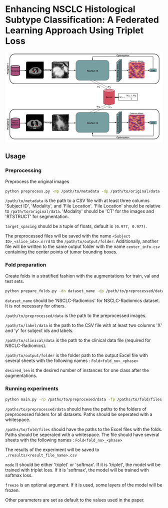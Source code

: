 # Enhancing NSCLC Histological Subtype Classification: A Federated Learning Approach Using Triplet Loss
<p align="center"><img src="training.svg" width="700"></p>

## Usage

### Preprocessing
Preprocess the original images

```bash
python preprocess.py -mp /path/to/metadata -dp /path/to/original/data -op /path/to/output/folder -ts target_spacing
```

`/path/to/metadata` is the path to a CSV file with at least three columns 'Subject ID', 'Modality', and 'File Location'. 
'File Location' should be relative to `/path/to/original/data`. 'Modality' should be 'CT' for the images and 'RTSTRUCT' for segmentation.

`target_spacing` should be a tuple of floats, default is `(0.977, 0.977)`.

The preprocessed files will be saved with the name `<Subject ID>_<slice_idx>.nrrd` to the `/path/to/output/folder`.
Additionally, another file will be written to the same output folder with the name `center_info.csv` containing the center points of tumor bounding boxes.

### Fold preparation
Create folds in a stratified fashion with the augmentations for train, val and test sets.

```bash 
python prepare_folds.py -dn dataset_name -dp /path/to/preprocessed/data -lp /path/to/label/data -cp /path/to/clinical/data -op /path/to/output/folder -dl desired_len
```
`dataset_name` should be 'NSCLC-Radiomics' for NSCLC-Radiomics dataset. It is not necessary for others. 

`/path/to/preprocessed/data` is the path to the preprocessed images.

`/path/to/label/data` is the path to the CSV file with at least two columns 'X' and 'y' for subject ids and labels.

`/path/to/clinical/data` is the path to the clinical data file (required for NSCLC-Radiomics).

`/path/to/output/folder` is the folder path to the output Excel file with several sheets with the following names : `Fold<fold_no>_<phase>`

`desired_len` is the desired number of instances for one class after the augmentations.

### Running experiments

```bash
python main.py -rp /paths/to/preprocesed/data -fp /paths/to/fold/files -resp result_file_name -exp exp_id -mode triplet/softmax -freeze
```

`/paths/to/preprocessed/data` should have the paths to the folders of preprocessed folders for all datasets. Paths should be seperated with a whitespace.

`/paths/to/fold/files` should have the paths to the Excel files with the folds. Paths should be seperated with a whitespace.
The file should have several sheets with the following names : `Fold<fold_no>_<phase>`

The results of the experiment will be saved to `./results/<result_file_name>.csv`

`mode` It should be either 'triplet' or 'softmax'. If it is 'triplet', the model will be trained with triplet loss. 
If it is 'softmax', the model will be trained with softmax loss.

`freeze` is an optional argument. If it is used, some layers of the model will be frozen.

Other parameters are set as default to the values used in the paper. 
